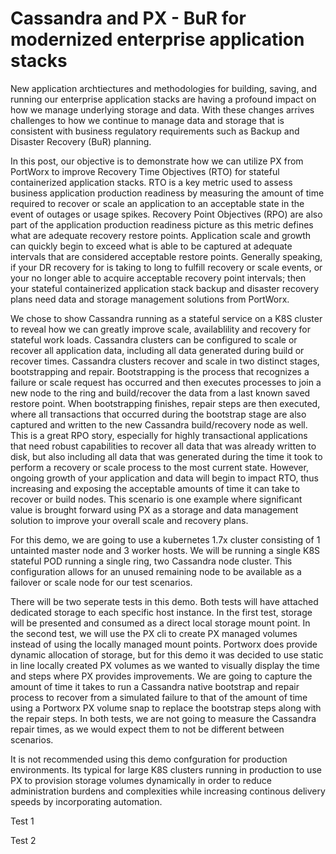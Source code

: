 # Cassandra and PX - BuR for modernized enterprise application stacks

New application archtiectures and methodologies for building, saving, and running our enterprise application stacks are having a profound impact on how we manage underlying storage and data.   With these changes arrives challenges to how we continue to manage data and storage that is consistent with business regulatory requirements such as Backup and Disaster Recovery (BuR) planning.   

In this post, our objective is to demonstrate how we can utilize PX from PortWorx to improve Recovery Time Objectives (RTO) for stateful containerized application stacks.   RTO is a key metric used to assess business application production readiness by measuring the amount of time required to recover or scale an application to an acceptable state in the event of outages or usage spikes.  Recovery Point Objectives (RPO) are also part of the application production readiness picture as this metric defines what are adequate recovery restore points.  Application scale and growth can quickly begin to exceed what is able to be captured at adequate  intervals that are considered acceptable restore points.   Generally speaking, if your DR recovery for is taking to long to fulfill recovery or scale events, or your no longer able to acquire acceptable recovery point intervals; then your stateful containerized application stack backup and disaster recovery plans need data and storage management solutions from PortWorx.   

We chose to show Cassandra running as a stateful service on a K8S cluster to reveal how we can greatly improve scale, availablility and recovery for stateful work loads.  Cassandra clusters can be configured to scale or recover all application data, including all data generated during build or recover times.   Cassandra clusters recover and scale in two distinct stages, bootstrapping and repair.   Bootstrapping is the process that recognizes a failure or scale request has occurred and then executes processes to join a new node to the ring and build/recover the data from a last known saved restore point.   When bootstrapping finishes, repair steps are then executed, where all transactions that occurred during the bootstrap stage are also captured and written to the new Cassandra build/recovery node as well.   This is a great RPO story, especially for highly transactional applications that need robust capabilities to recover all data that was already written to disk, but also including all data that was generated during the time it took to perform a recovery or scale process to the most current state.  However, ongoing growth of your application and data will begin to impact RTO, thus increasing and exposing the acceptable amounts of time it can take to recover or build nodes.  This scenario is one example where significant value is brought forward using PX as a storage and data management solution to improve your overall scale and recovery plans.   

For this demo, we are going to use a kubernetes 1.7x cluster consisting of 1 untainted master node and 3 worker hosts.  We will be running a single K8S stateful POD running a single ring, two Cassandra node cluster.  This configuration allows for an unused remaining node to be available as a failover or scale node for our test scenarios.  

There will be two seperate tests in this demo.  Both tests will have attached dedicated storage to each specific host instance.  In the first test, storage will be presented and consumed as a direct local storage mount point.  In the second test, we will use the PX cli to create PX managed volumes instead of using the locally managed mount points.  Portworx does provide dynamic allocation of storage, but for this demo it was decided to use static in line locally created PX volumes as we wanted to visually display the time and steps where PX provides improvements.   We are going to capture the amount of time it takes to run a Cassandra native bootstrap and repair process to recover from a simulated failure to that of the amount of time using a Portworx PX volume snap to replace the bootstrap steps along with the repair steps.  In both tests, we are not going to measure the Cassandra repair times, as we would expect them to not be different between scenarios.      

It is not recommended using this demo confguration for production environments.  Its typical for large K8S clusters running in production to use PX to provision storage volumes dynamically in order to reduce administration burdens and complexities while increasing continous delivery speeds by incorporating automation.  

Test 1

<link>

Test 2

<link>





